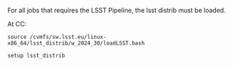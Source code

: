 For all jobs that requires the LSST Pipeline, the lsst distrib must be loaded. 

At CC: 
```
source /cvmfs/sw.lsst.eu/linux-x86_64/lsst_distrib/w_2024_30/loadLSST.bash

setup lsst_distrib
```